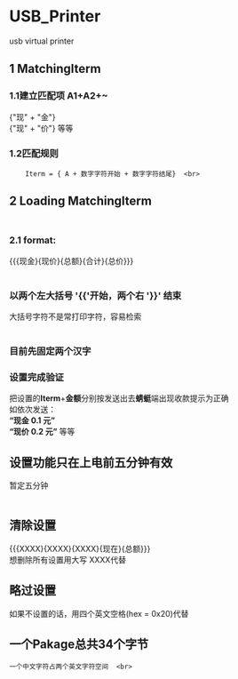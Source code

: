 # USB_Printer
usb virtual printer <br>

## 1 MatchingIterm<br>

### 1.1建立匹配项 A1+A2+~  <br>
 {"现" + "金"}  <br>
 {"现" + "价"} 等等   <br>
		
### 1.2匹配规则  <br>
		Iterm = { A + 数字字符开始 + 数字字符结尾}  <br>
	
	
## 2 Loading MatchingIterm  <br> <br>
 
###	 2.1 format: <br>
{{{现金}{现价}{总额}{合计}{总价}}}  <br> <br>
###	  以两个左大括号 '{{'开始，两个右 '}}'  结束      <br>
大括号字符不是常打印字符，容易检索  <br> <br>
###	  目前先固定两个汉字  <br>
###   设置完成验证 <br>
把设置的**Iterm**+**金额**分别按发送出去**蜻蜓**端出现收款提示为正确   <br>
如依次发送：  <br>
    **“现金 0.1 元”**   <br>
	**“现价 0.2 元”** 等等  <br>
	
## 设置功能只在上电前五分钟有效  <br> 
暂定五分钟 <br> <br>

##  清除设置 <br>
{{{XXXX}{XXXX}{XXXX}{现在}{总额}}}   <br>
    想删除所有设置用大写 XXXX代替  <br>
##  略过设置   <br>
   如果不设置的话，用四个英文空格(hex = 0x20)代替  <br>
##  一个Pakage总共34个字节   <br>
    一个中文字符占两个英文字符空间  <br>
		
	
	
